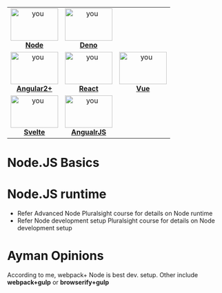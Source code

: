 
<table>
<center>

   <tr>
    <td align="center"><a href="# Node.JS Basics"><img src="https://upload.wikimedia.org/wikipedia/commons/thumb/d/d9/Node.js_logo.svg/1200px-Node.js_logo.svg.png" width="110px;" height="75px;" alt="you"/><br /><b>Node</b></a></td>
      <td align="center"><a href="/Node/Deno/README.md"><img src="https://webclerks.at/assets/images/blog/deno-logo.png" width="110px;" height="75px;" alt="you"/><br /><b>Deno</b></a></td>
   
  </tr>
     <tr>
    <td align="center"><a href="/Node/Angular/README.md"><img src="https://content.techgig.com/thumb/msid-70553803,width-860,resizemode-4/Introduction-to-AngularJS-and-why-you-should-learn-it.jpg?48655" width="110px;" height="75px;" alt="you"/><br /><b>Angular2+</b></a></td>
      <td align="center"><a href="/Node/React/README.md"><img src="https://reactjs.org/logo-og.png" width="110px;" height="75px;" alt="you"/><br /><b>React</b></a></td>
         <td align="center"><a href="/Node/Vue/README.md"><img src="https://cdn-images-1.medium.com/max/1200/1*yeAO-nwsAqnzr7k-zoDkoQ.png" width="110px;" height="75px;" alt="you"/><br /><b>Vue</b></a></td>
   
  </tr>
    <tr>
    <td align="center"><a href="/Node/Svelte/README.md"><img src="https://i.ytimg.com/vi/efAMY1JvrcQ/maxresdefault.jpg" width="110px;" height="75px;" alt="you"/><br /><b>Svelte</b></a></td>
   <td align="center"><a href="/Node/AngularJS/README.md"><img src="https://sdtimes.com/wp-content/uploads/2018/01/angularjs-logo-300x162.jpgg" width="110px;" height="75px;" alt="you"/><br /><b>AngualrJS</b></a></td>
   
  </tr>
</table>
</center>

# Node.JS Basics
# Node.JS runtime

- Refer Advanced Node Pluralsight course for details on Node runtime
- Refer Node development setup Pluralsight course for details on  Node development setup

# Ayman Opinions
According to me, webpack+ Node is best dev. setup. Other include **webpack+gulp** or **browserify+gulp**
